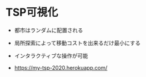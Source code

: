 # TSP可視化
- 都市はランダムに配置される
- 局所探索によって移動コストを出来るだけ最小にする
- インタラクティブな操作が可能

- https://my-tsp-2020.herokuapp.com/